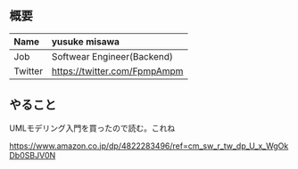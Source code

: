 ## 概要

| Name | yusuke misawa |
|:-----------|:------------|
| Job | Softwear Engineer(Backend) |
| Twitter | https://twitter.com/FpmpAmpm |

## やること
UMLモデリング入門を買ったので読む。これね

https://www.amazon.co.jp/dp/4822283496/ref=cm_sw_r_tw_dp_U_x_WgOkDb0SBJV0N 
